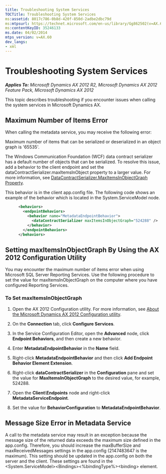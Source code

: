 ```yaml
---
title: Troubleshooting System Services
TOCTitle: Troubleshooting System Services
ms:assetid: 8017c786-0b8d-420f-850d-2adbe2dbc79d
ms:mtpsurl: https://technet.microsoft.com/en-us/library/Gg862502(v=AX.60)
ms:contentKeyID: 35246133
ms.date: 04/02/2014
mtps_version: v=AX.60
dev_langs:
- xml
---
```


# Troubleshooting System Services 


_**Applies To:** Microsoft Dynamics AX 2012 R2, Microsoft Dynamics AX 2012 Feature Pack, Microsoft Dynamics AX 2012_

This topic describes troubleshooting if you encounter issues when calling the system services in Microsoft Dynamics AX.

## Maximum Number of Items Error

When calling the metadata service, you may receive the following error:

Maximum number of items that can be serialized or deserialized in an object graph is '65535'.

The Windows Communication Foundation (WCF) data contract serializer has a default number of objects that can be serialized. To resolve this issue, add a behavior to the client endpoint and set the dataContractSerializer.maxItemsInObject property to a larger value. For more information, see [DataContractSerializer.MaxItemsInObjectGraph Property](http://go.microsoft.com/fwlink/?linkid=149822).

This behavior is in the client app.config file. The following code shows an example of the behavior which is located in the System.ServiceModel node.

``` xml
      <behaviors>
        <endpointBehaviors>
          <behavior name="MetadataEndpointBehavior">
            <dataContractSerializer maxItemsInObjectGraph="524288" />
          </behavior>
        </endpointBehaviors>
      </behaviors>
```

## Setting maxItemsInObjectGraph By Using the AX 2012 Configuration Utility

You may encounter the maximum number of items error when using Microsoft SQL Server Reporting Services. Use the following procedure to set the value for maxItemsInObjectGraph on the computer where you have configured Reporting Services.

### To Set maxItemsInObjectGraph

1.  Open the AX 2012 Configuration utility. For more information, see [About the Microsoft Dynamics AX 2012 Configuration utility](about-the-microsoft-dynamics-ax-2012-configuration-utility.md).

2.  On the **Connection** tab, click **Configure Services**.

3.  In the Service Configuration Editor, open the **Advanced** node, click **Endpoint Behaviors**, and then create a new behavior.

4.  Enter **MetadataEndpointBehavior** in the **Name** field.

5.  Right-click **MetadataEndpointBehavior** and then click **Add Endpoint Behavior Element Extension**.

6.  Right-click **dataContractSerializer** in the **Configuration** pane and set the value for **MaxItemsInObjectGraph** to the desired value, for example, 524288.

7.  Open the **Client**\\**Endpoints** node and right-click **MetadataServiceEndpoint**.

8.  Set the value for **BehaviorConfiguration** to **MetadataEndpointBehavior**.

## Message Size Error in Metadata Service

A call to the metadata service may result in an exception because the message size of the returned data exceeds the maximum size defined in the app.config. Therefore, you should increase the maxBufferSize and maxReceivedMessages settings in the app.config (2147483647 is the maximum). This setting should be updated in the app.config on both the server and the client. These settings are found in the \<System.ServiceModel\>\<Bindings\>\<%bindingType%\>\<binding\> element.

  


